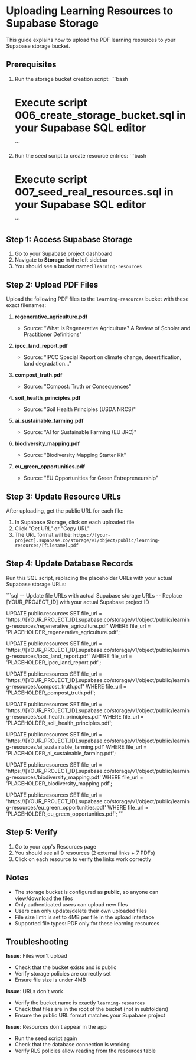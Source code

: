 # Uploading Learning Resources to Supabase Storage

This guide explains how to upload the PDF learning resources to your Supabase storage bucket.

## Prerequisites

1. Run the storage bucket creation script:
   \`\`\`bash
   # Execute script 006_create_storage_bucket.sql in your Supabase SQL editor
   \`\`\`

2. Run the seed script to create resource entries:
   \`\`\`bash
   # Execute script 007_seed_real_resources.sql in your Supabase SQL editor
   \`\`\`

## Step 1: Access Supabase Storage

1. Go to your Supabase project dashboard
2. Navigate to **Storage** in the left sidebar
3. You should see a bucket named `learning-resources`

## Step 2: Upload PDF Files

Upload the following PDF files to the `learning-resources` bucket with these exact filenames:

1. **regenerative_agriculture.pdf**
   - Source: "What Is Regenerative Agriculture? A Review of Scholar and Practitioner Definitions"
   
2. **ipcc_land_report.pdf**
   - Source: "IPCC Special Report on climate change, desertification, land degradation..."
   
3. **compost_truth.pdf**
   - Source: "Compost: Truth or Consequences"
   
4. **soil_health_principles.pdf**
   - Source: "Soil Health Principles (USDA NRCS)"
   
5. **ai_sustainable_farming.pdf**
   - Source: "AI for Sustainable Farming (EU JRC)"
   
6. **biodiversity_mapping.pdf**
   - Source: "Biodiversity Mapping Starter Kit"
   
7. **eu_green_opportunities.pdf**
   - Source: "EU Opportunities for Green Entrepreneurship"

## Step 3: Update Resource URLs

After uploading, get the public URL for each file:

1. In Supabase Storage, click on each uploaded file
2. Click "Get URL" or "Copy URL"
3. The URL format will be: `https://[your-project].supabase.co/storage/v1/object/public/learning-resources/[filename].pdf`

## Step 4: Update Database Records

Run this SQL script, replacing the placeholder URLs with your actual Supabase storage URLs:

\`\`\`sql
-- Update file URLs with actual Supabase storage URLs
-- Replace [YOUR_PROJECT_ID] with your actual Supabase project ID

UPDATE public.resources 
SET file_url = 'https://[YOUR_PROJECT_ID].supabase.co/storage/v1/object/public/learning-resources/regenerative_agriculture.pdf'
WHERE file_url = 'PLACEHOLDER_regenerative_agriculture.pdf';

UPDATE public.resources 
SET file_url = 'https://[YOUR_PROJECT_ID].supabase.co/storage/v1/object/public/learning-resources/ipcc_land_report.pdf'
WHERE file_url = 'PLACEHOLDER_ipcc_land_report.pdf';

UPDATE public.resources 
SET file_url = 'https://[YOUR_PROJECT_ID].supabase.co/storage/v1/object/public/learning-resources/compost_truth.pdf'
WHERE file_url = 'PLACEHOLDER_compost_truth.pdf';

UPDATE public.resources 
SET file_url = 'https://[YOUR_PROJECT_ID].supabase.co/storage/v1/object/public/learning-resources/soil_health_principles.pdf'
WHERE file_url = 'PLACEHOLDER_soil_health_principles.pdf';

UPDATE public.resources 
SET file_url = 'https://[YOUR_PROJECT_ID].supabase.co/storage/v1/object/public/learning-resources/ai_sustainable_farming.pdf'
WHERE file_url = 'PLACEHOLDER_ai_sustainable_farming.pdf';

UPDATE public.resources 
SET file_url = 'https://[YOUR_PROJECT_ID].supabase.co/storage/v1/object/public/learning-resources/biodiversity_mapping.pdf'
WHERE file_url = 'PLACEHOLDER_biodiversity_mapping.pdf';

UPDATE public.resources 
SET file_url = 'https://[YOUR_PROJECT_ID].supabase.co/storage/v1/object/public/learning-resources/eu_green_opportunities.pdf'
WHERE file_url = 'PLACEHOLDER_eu_green_opportunities.pdf';
\`\`\`

## Step 5: Verify

1. Go to your app's Resources page
2. You should see all 9 resources (2 external links + 7 PDFs)
3. Click on each resource to verify the links work correctly

## Notes

- The storage bucket is configured as **public**, so anyone can view/download the files
- Only authenticated users can upload new files
- Users can only update/delete their own uploaded files
- File size limit is set to 4MB per file in the upload interface
- Supported file types: PDF only for these learning resources

## Troubleshooting

**Issue**: Files won't upload
- Check that the bucket exists and is public
- Verify storage policies are correctly set
- Ensure file size is under 4MB

**Issue**: URLs don't work
- Verify the bucket name is exactly `learning-resources`
- Check that files are in the root of the bucket (not in subfolders)
- Ensure the public URL format matches your Supabase project

**Issue**: Resources don't appear in the app
- Run the seed script again
- Check that the database connection is working
- Verify RLS policies allow reading from the resources table

